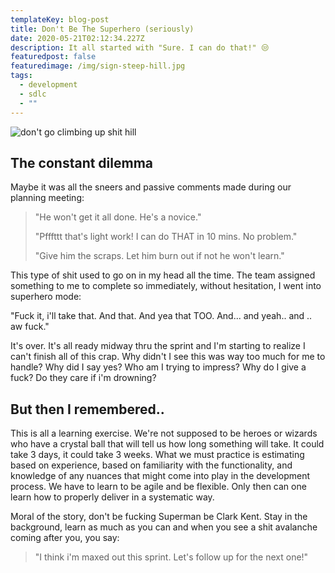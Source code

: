 ```yaml
---
templateKey: blog-post
title: Don't Be The Superhero (seriously)
date: 2020-05-21T02:12:34.227Z
description: It all started with "Sure. I can do that!" 😒
featuredpost: false
featuredimage: /img/sign-steep-hill.jpg
tags:
  - development
  - sdlc
  - ""
---
```

![don't go climbing up shit hill](/img/sign-steep-hill.jpg "that shitty hill")

## The constant dilemma

Maybe it was all the sneers and passive comments made during our planning meeting:

> "He won't get it all done. He's a novice."
>
> "Pfffttt that's light work! I can do THAT in 10 mins. No problem."
>
> "Give him the scraps. Let him burn out if not he won't learn."

This type of shit used to go on in my head all the time. The team assigned something to me to complete so immediately, without hesitation, I went into superhero mode: 

"Fuck it, i'll take that. And that. And yea that TOO. And... and yeah.. and .. aw fuck."

It's over. It's all ready midway thru the sprint and I'm starting to realize I can't finish all of this crap. Why didn't I see this was way too much for me to handle? Why did I say yes? Who am I trying to impress? Why do I give a fuck? Do they care if i'm drowning?

## But then I remembered..

This is all a learning exercise. We're not supposed to be heroes or wizards who have a crystal ball that will tell us how long something will take. It could take 3 days, it could take 3 weeks. What we must practice is estimating based on experience, based on familiarity with the functionality, and knowledge of any nuances that might come into play in the development process. We have to learn to be agile and be flexible. Only then can one learn how to properly deliver in a systematic way.

Moral of the story, don't be fucking Superman be Clark Kent. Stay in the background, learn as much as you can and when you see a shit avalanche coming after you, you say:

> "I think i'm maxed out this sprint. Let's follow up for the next one!"